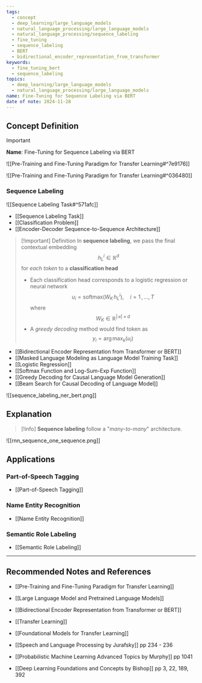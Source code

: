 ```yaml
---
tags:
  - concept
  - deep_learning/large_language_models
  - natural_language_processing/large_language_models
  - natural_language_processing/sequence_labeling
  - fine_tuning
  - sequence_labeling
  - BERT
  - bidirectional_encoder_representation_from_transformer
keywords:
  - fine_tuning_bert
  - sequence_labeling
topics:
  - deep_learning/large_language_models
  - natural_language_processing/large_language_models
name: Fine-Tuning for Sequence Labeling via BERT
date of note: 2024-11-28
---
```


## Concept Definition

>[!important]
>**Name**: Fine-Tuning for Sequence Labeling via BERT

![[Pre-Training and Fine-Tuning Paradigm for Transfer Learning#^7e9176]]

![[Pre-Training and Fine-Tuning Paradigm for Transfer Learning#^036480]]

### Sequence Labeling

![[Sequence Labeling Task#^571afc]]

- [[Sequence Labeling Task]]
- [[Classification Problem]]
- [[Encoder-Decoder Sequence-to-Sequence Architecture]]

>[!important] Definition
>In **sequence labeling**, we pass the final contextual embedding $$h_{L}^{i}\in \mathbb{R}^{d}$$ for *each token* to a **classification head**
>- Each classification head corresponds to a logistic regression or neural network $$u_{i} = \text{softmax}\left(W_{K}\,h_{L}^{i}\right), \quad i=1\,{,}\ldots{,}\,T$$ where $$W_{K}\in \mathbb{R}^{|\mathcal{Y}|\times d}$$
>- A *greedy decoding* method would find token as $$y_{i} = \arg\max_{k}(u_{i})$$

- [[Bidirectional Encoder Representation from Transformer or BERT]]
- [[Masked Language Modeling as Language Model Training Task]]
- [[Logistic Regression]]
- [[Softmax Function and Log-Sum-Exp Function]]
- [[Greedy Decoding for Causal Language Model Generation]]
- [[Beam Search for Causal Decoding of Language Model]]

![[sequence_labeling_ner_bert.png]]


## Explanation

>[!info]
>**Sequence labeling** follow a "*many-to-many*" architecture.
>


![[rnn_sequence_one_sequence.png]]





## Applications

### Part-of-Speech Tagging

- [[Part-of-Speech Tagging]]

### Name Entity Recognition

- [[Name Entity Recognition]]

### Semantic Role Labeling

- [[Semantic Role Labeling]]



-----------
##  Recommended Notes and References


- [[Pre-Training and Fine-Tuning Paradigm for Transfer Learning]]
- [[Large Language Model and Pretrained Language Models]]
- [[Bidirectional Encoder Representation from Transformer or BERT]]


- [[Transfer Learning]]
- [[Foundational Models for Transfer Learning]]




- [[Speech and Language Processing by Jurafsky]] pp 234 - 236
- [[Probabilistic Machine Learning Advanced Topics by Murphy]] pp 1041
- [[Deep Learning Foundations and Concepts by Bishop]] pp 3, 22, 189, 392